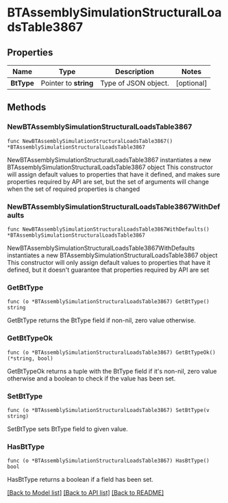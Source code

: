 # BTAssemblySimulationStructuralLoadsTable3867

## Properties

Name | Type | Description | Notes
------------ | ------------- | ------------- | -------------
**BtType** | Pointer to **string** | Type of JSON object. | [optional] 

## Methods

### NewBTAssemblySimulationStructuralLoadsTable3867

`func NewBTAssemblySimulationStructuralLoadsTable3867() *BTAssemblySimulationStructuralLoadsTable3867`

NewBTAssemblySimulationStructuralLoadsTable3867 instantiates a new BTAssemblySimulationStructuralLoadsTable3867 object
This constructor will assign default values to properties that have it defined,
and makes sure properties required by API are set, but the set of arguments
will change when the set of required properties is changed

### NewBTAssemblySimulationStructuralLoadsTable3867WithDefaults

`func NewBTAssemblySimulationStructuralLoadsTable3867WithDefaults() *BTAssemblySimulationStructuralLoadsTable3867`

NewBTAssemblySimulationStructuralLoadsTable3867WithDefaults instantiates a new BTAssemblySimulationStructuralLoadsTable3867 object
This constructor will only assign default values to properties that have it defined,
but it doesn't guarantee that properties required by API are set

### GetBtType

`func (o *BTAssemblySimulationStructuralLoadsTable3867) GetBtType() string`

GetBtType returns the BtType field if non-nil, zero value otherwise.

### GetBtTypeOk

`func (o *BTAssemblySimulationStructuralLoadsTable3867) GetBtTypeOk() (*string, bool)`

GetBtTypeOk returns a tuple with the BtType field if it's non-nil, zero value otherwise
and a boolean to check if the value has been set.

### SetBtType

`func (o *BTAssemblySimulationStructuralLoadsTable3867) SetBtType(v string)`

SetBtType sets BtType field to given value.

### HasBtType

`func (o *BTAssemblySimulationStructuralLoadsTable3867) HasBtType() bool`

HasBtType returns a boolean if a field has been set.


[[Back to Model list]](../README.md#documentation-for-models) [[Back to API list]](../README.md#documentation-for-api-endpoints) [[Back to README]](../README.md)


